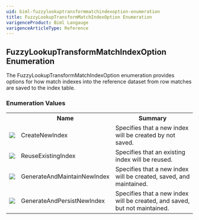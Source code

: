```yaml
---
uid: biml-fuzzylookuptransformmatchindexoption-enumeration
title: FuzzyLookupTransformMatchIndexOption Enumeration
varigenceProduct: Biml Langauge
varigenceArticleType: Reference
---
```


## FuzzyLookupTransformMatchIndexOption Enumeration<div class="LanguageSummary"><div class ="SummaryItem">The FuzzyLookupTransformMatchIndexOption enumeration provides options for how match indexes into the reference dataset from row matches are saved to the index table.</div></div><div class="EnumValueGroup">### Enumeration Values<table id="EnumValue" class="MemberList"><tbody><tr><th class="MemberTypeIconColumnHeader">&nbsp;</th><th class="MemberNameColumnHeader">Name</th><th class="MemberSummaryColumnHeader">Summary</th></tr><tr class="cd0"><td align="center" class="MemberTypeIcon"><img src="enumValue.png"></img></td><td class="MemberName">CreateNewIndex</td><td class="MemberSummary"><div class ="SummaryItem">Specifies that a new index will be created by not saved.</div></td></tr><tr class="cd1"><td align="center" class="MemberTypeIcon"><img src="enumValue.png"></img></td><td class="MemberName">ReuseExistingIndex</td><td class="MemberSummary"><div class ="SummaryItem">Specifies that an existing index will be reused.</div></td></tr><tr class="cd0"><td align="center" class="MemberTypeIcon"><img src="enumValue.png"></img></td><td class="MemberName">GenerateAndMaintainNewIndex</td><td class="MemberSummary"><div class ="SummaryItem">Specifies that a new index will be created, saved, and maintained.</div></td></tr><tr class="cd1"><td align="center" class="MemberTypeIcon"><img src="enumValue.png"></img></td><td class="MemberName">GenerateAndPersistNewIndex</td><td class="MemberSummary"><div class ="SummaryItem">Specifies that a new index will be created, and saved, but not maintained.</div></td></tr></tbody></table></div>